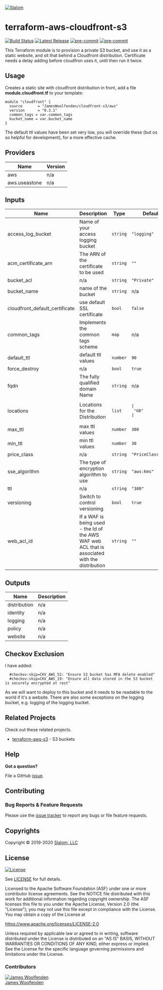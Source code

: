 [![Slalom][logo]](https://slalom.com)

# terraform-aws-cloudfront-s3

[![Build Status](https://github.com/JamesWoolfenden/terraform-aws-cloudfront-s3/workflows/Verify%20and%20Bump/badge.svg?branch=master)](https://github.com/JamesWoolfenden/terraform-aws-cloudfront-s3)
[![Latest Release](https://img.shields.io/github/release/JamesWoolfenden/terraform-aws-cloudfront-s3.svg)](https://github.com/JamesWoolfenden/terraform-aws-cloudfront-s3/releases/latest)
[![pre-commit](https://img.shields.io/badge/pre--commit-enabled-brightgreen?logo=pre-commit&logoColor=white)](https://github.com/pre-commit/pre-commit)
[![pre-commit](https://img.shields.io/badge/checkov-verified-brightgreen)](https://www.checkov.io/)

This Terraform module is to provision a private S3 bucket, and use it as a static website, and sit that behind a Cloudfront distribution.
Certificate needs a delay adding before cloudfron uses it, until then run it twice.

## Usage

Creates a static site with cloudfront distribution in front, add a file **module.cloudfront.tf** to your template:

```hcl
module "cloudfront" {
  source       = "JamesWoolfenden/cloudfront-s3/aws"
  version      = "0.3.1"
  common_tags = var.common_tags
  bucket_name = var.bucket_name
}
```

The default ttl values have been set very low, you will override these (but os so helpful for development), for a more effective cache.

<!-- BEGINNING OF PRE-COMMIT-TERRAFORM DOCS HOOK -->
## Providers

| Name | Version |
|------|---------|
| aws | n/a |
| aws.useastone | n/a |

## Inputs

| Name | Description | Type | Default | Required |
|------|-------------|------|---------|:-----:|
| access\_log\_bucket | Name of your access logging bucket | `string` | `"logging"` | no |
| acm\_certificate\_arn | The ARN of the certificate to be used | `string` | `""` | no |
| bucket\_acl | n/a | `string` | `"Private"` | no |
| bucket\_name | name of the bucket | `string` | n/a | yes |
| cloudfront\_default\_certificate | use default SSL certificate | `bool` | `false` | no |
| common\_tags | Implements the common tags scheme | `map` | n/a | yes |
| default\_ttl | default ttl values | `number` | `90` | no |
| force\_destroy | n/a | `bool` | `true` | no |
| fqdn | The fully qualified domain Name | `string` | n/a | yes |
| locations | Locations for the Distribution | `list` | <pre>[<br>  "GB"<br>]<br></pre> | no |
| max\_ttl | max ttl values | `number` | `300` | no |
| min\_ttl | min ttl values | `number` | `30` | no |
| price\_class | n/a | `string` | `"PriceClass_100"` | no |
| sse\_algorithm | The type of encryption algorithm to use | `string` | `"aws:kms"` | no |
| ttl | n/a | `string` | `"300"` | no |
| versioning | Switch to control versioning | `bool` | `true` | no |
| web\_acl\_id | If a WAF is being used - the Id of the AWS WAF web ACL that is associated with the distribution | `string` | `""` | no |

## Outputs

| Name | Description |
|------|-------------|
| distribution | n/a |
| identity | n/a |
| logging | n/a |
| policy | n/a |
| website | n/a |

<!-- END OF PRE-COMMIT-TERRAFORM DOCS HOOK -->
## Checkov Exclusion

I have added:

```checkov
  #checkov:skip=CKV_AWS_52: "Ensure S3 bucket has MFA delete enabled"
  #checkov:skip=CKV_AWS_19: "Ensure all data stored in the S3 bucket is securely encrypted at rest"
```

As we will want to deploy to this bucket and it needs to be readable to the world if it's a website.
There are also some exceptions on the logging bucket, e.g. logging of the logging bucket.

## Related Projects

Check out these related projects.

- [terraform-aws-s3](https://github.com/jameswoolfenden/terraform-aws-s3) - S3 buckets

## Help

**Got a question?**

File a GitHub [issue](https://github.com/JamesWoolfenden/terraform-aws-cloudfront-s3/issues).

## Contributing

### Bug Reports & Feature Requests

Please use the [issue tracker](https://github.com/JamesWoolfenden/terraform-aws-cloudfront-s3/issues) to report any bugs or file feature requests.

## Copyrights

Copyright © 2019-2020 [Slalom, LLC](https://slalom.com)

## License

[![License](https://img.shields.io/badge/License-Apache%202.0-blue.svg)](https://opensource.org/licenses/Apache-2.0)

See [LICENSE](LICENSE) for full details.

Licensed to the Apache Software Foundation (ASF) under one
or more contributor license agreements.  See the NOTICE file
distributed with this work for additional information
regarding copyright ownership.  The ASF licenses this file
to you under the Apache License, Version 2.0 (the
"License"); you may not use this file except in compliance
with the License.  You may obtain a copy of the License at

<https://www.apache.org/licenses/LICENSE-2.0>

Unless required by applicable law or agreed to in writing,
software distributed under the License is distributed on an
"AS IS" BASIS, WITHOUT WARRANTIES OR CONDITIONS OF ANY
KIND, either express or implied.  See the License for the
specific language governing permissions and limitations
under the License.

### Contributors

[![James Woolfenden][jameswoolfenden_avatar]][jameswoolfenden_homepage]<br/>[James Woolfenden][jameswoolfenden_homepage]

[jameswoolfenden_homepage]: https://github.com/jameswoolfenden
[jameswoolfenden_avatar]: https://github.com/jameswoolfenden.png?size=150
[logo]: https://gist.githubusercontent.com/JamesWoolfenden/5c457434351e9fe732ca22b78fdd7d5e/raw/15933294ae2b00f5dba6557d2be88f4b4da21201/slalom-logo.png
[website]: https://slalom.com
[github]: https://github.com/jameswoolfenden
[linkedin]: https://www.linkedin.com/company/slalom-consulting/
[twitter]: https://twitter.com/Slalom
[share_twitter]: https://twitter.com/intent/tweet/?text=terraform-aws-certificate-authority&url=https://github.com/JamesWoolfenden/terraform-aws-certificate-authority
[share_linkedin]: https://www.linkedin.com/shareArticle?mini=true&title=terraform-aws-certificate-authority&url=https://github.com/JamesWoolfenden/terraform-aws-certificate-authority
[share_reddit]: https://reddit.com/submit/?url=https://github.com/JamesWoolfenden/terraform-aws-certificate-authority
[share_facebook]: https://facebook.com/sharer/sharer.php?u=https://github.com/JamesWoolfenden/terraform-aws-certificate-authority
[share_email]: mailto:?subject=terraform-aws-certificate-authority&body=https://github.com/JamesWoolfenden/terraform-aws-certificate-authority
